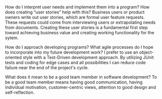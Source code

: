 
How do I interpret user needs and implement them into a program? How does creating “user stories” help with this?
Business users or product owners write out user stories, which are formal user feature requests. These requests could come from interviewing users or extrapolating needs from documents.
Creating these user stories is a fundamental first step toward achieving business value and creating working functionality for the sytem.


How do I approach developing programs? What agile processes do I hope to incorporate into my future development work?
I prefer to use an object-oriented style with a Test-Driven development approach. By utilizing JUnit tests and coding for edge cases and all possibilities I can reduce code failure near the end of the project's cycle.


What does it mean to be a good team member in software development?
To be a good team member means having good communication, having individual motivation, customer-centric views, attention to good design and self-reflection.
